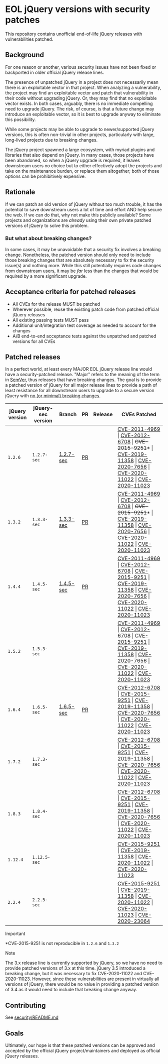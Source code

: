# EOL jQuery versions with security patches

This repository contains unofficial end-of-life jQuery releases with vulnerabilities patched.

## Background

For one reason or another, various security issues have not been fixed or backported in older official jQuery release lines.

The presence of unpatched jQuery in a project does not necessarily mean there is an exploitable vector in that project. When analyzing a vulnerability, the project may find an exploitable vector and patch that vulnerability in their code without upgrading jQuery. Or, they may find that no exploitable vector exists. In both cases, arguably, there is no immediate compelling need to upgrade jQuery. The risk, of course, is that a future change may introduce an exploitable vector, so it is best to upgrade anyway to eliminate this possibility.

While some projects may be able to upgrade to newer/supported jQuery versions, this is often non-trivial in other projects, particularly with large, long-lived projects due to breaking changes.

The jQuery project spawned a large ecosystem, with myriad plugins and libraries that also depend on jQuery. In many cases, those projects have been abandoned, so when a jQuery upgrade is required, it leaves downstream users no choice but to either effectively adopt the projects and take on the maintenance burden, or replace them altogether; both of those options can be prohibitively expensive.

## Rationale

If we can patch an old version of jQuery without too much trouble, it has the potential to save downstream users a lot of time and effort AND help secure the web. If we can do that, why not make this publicly available? Some projects and organizations are _already_ using their own private patched versions of jQuery to solve this problem.

### But what about breaking changes?

In some cases, it may be unavoidable that a security fix involves a breaking change. Nonetheless, the patched version should only need to include those breaking changes that are absolutely necessary to fix the security issue(s) and nothing more. While this still potentially requires code changes from downstream users, it may be _far_ less than the changes that would be required by a more significant upgrade.

## Acceptance criteria for patched releases

- All CVEs for the release MUST be patched
- Wherever possible, reuse the existing patch code from patched official jQuery releases
- All existing passing tests MUST pass
- Additional unit/integration test coverage as needed to account for the changes
- A/B end-to-end acceptance tests against the unpatched and patched versions for all CVEs

## Patched releases

In a perfect world, at least every MAJOR EOL jQuery release line would have a security-patched release. "Major" refers to the meaning of the term in [SemVer](https://semver.org/), thus releases that have breaking changes. The goal is to provide a patched version of jQuery for all major release lines to provide a path of least resistance for all downstream users to upgrade to a secure version jQuery with [no (or minimal) breaking changes](#but-what-about-breaking-changes).

| jQuery version | jQuery-sec version | Branch      | PR             | Release | CVEs Patched                                                                                                                                    |
| -------------- | ------------------ | ----------- | -------------- | ------- | ----------------------------------------------------------------------------------------------------------------------------------------------- |
| `1.2.6`        | `1.2.7-sec`        | [1.2.7-sec] | [PR][1.2.7-pr] |         | [CVE-2011-4969] \| [CVE-2012-6708] \| <del>CVE-2015-9251</del>\* \| [CVE-2019-11358] \| [CVE-2020-7656] \| [CVE-2020-11022] \| [CVE-2020-11023] |
| `1.3.2`        | `1.3.3-sec`        | [1.3.3-sec] | [PR][1.3.3-pr] |         | [CVE-2011-4969] \| [CVE-2012-6708] \| <del>CVE-2015-9251</del>\* \| [CVE-2019-11358] \| [CVE-2020-7656] \| [CVE-2020-11022] \| [CVE-2020-11023] |
| `1.4.4`        | `1.4.5-sec`        | [1.4.5-sec] | [PR][1.4.5-pr] |         | [CVE-2011-4969] \| [CVE-2012-6708] \| [CVE-2015-9251] \| [CVE-2019-11358] \| [CVE-2020-7656] \| [CVE-2020-11022] \| [CVE-2020-11023]            |
| `1.5.2`        | `1.5.3-sec`        |             |                |         | [CVE-2011-4969] \| [CVE-2012-6708] \| [CVE-2015-9251] \| [CVE-2019-11358] \| [CVE-2020-7656] \| [CVE-2020-11022] \| [CVE-2020-11023]            |
| `1.6.4`        | `1.6.5-sec`        | [1.6.5-sec] | [PR][1.6.5-pr] |         | [CVE-2012-6708] \| [CVE-2015-9251] \| [CVE-2019-11358] \| [CVE-2020-7656] \| [CVE-2020-11022] \| [CVE-2020-11023]                               |
| `1.7.2`        | `1.7.3-sec`        |             |                |         | [CVE-2012-6708] \| [CVE-2015-9251] \| [CVE-2019-11358] \| [CVE-2020-7656] \| [CVE-2020-11022] \| [CVE-2020-11023]                               |
| `1.8.3`        | `1.8.4-sec`        |             |                |         | [CVE-2012-6708] \| [CVE-2015-9251] \| [CVE-2019-11358] \| [CVE-2020-7656] \| [CVE-2020-11022] \| [CVE-2020-11023]                               |
| `1.12.4`       | `1.12.5-sec`       |             |                |         | [CVE-2015-9251] \| [CVE-2019-11358] \| [CVE-2020-11022] \| [CVE-2020-11023]                                                                     |
| `2.2.4`        | `2.2.5-sec`        |             |                |         | [CVE-2015-9251] \| [CVE-2019-11358] \| [CVE-2020-11022] \| [CVE-2020-11023] \| [CVE-2020-23064]                                                 |

> [!IMPORTANT]
> \*CVE-2015-9251 is not reproducible in `1.2.6` and `1.3.2`

> [!NOTE]
> The 3.x release line is currently supported by jQuery, so we have no need to provide patched versions of 3.x at this time. jQuery 3.5 introduced a breaking change, but it was necessary to fix CVE-2020-11022 and CVE-2020-11023. However, since these vulnerabilities are present in virtually all versions of jQuery, there would be no value in providing a patched version of 3.4 as it would need to include that breaking change anyway.

## Contributing

See [security/README.md](./security/README.md)

## Goals

Ultimately, our hope is that these patched versions can be approved and accepted by the official jQuery project/maintainers and deployed as official jQuery releases.

[1.2.7-sec]: https://github.com/ctcpip/jquery-security-patches/tree/1.2.7-sec
[1.2.7-pr]: https://github.com/ctcpip/jquery-security-patches/pull/2
[1.3.3-sec]: https://github.com/ctcpip/jquery-security-patches/tree/1.3.3-sec
[1.3.3-pr]: https://github.com/ctcpip/jquery-security-patches/pull/3
[1.4.5-sec]: https://github.com/ctcpip/jquery-security-patches/tree/1.4.5-sec
[1.4.5-pr]: https://github.com/ctcpip/jquery-security-patches/pull/4
[1.6.5-sec]: https://github.com/ctcpip/jquery-security-patches/tree/1.6.5-sec
[1.6.5-pr]: https://github.com/ctcpip/jquery-security-patches/pull/1
[CVE-2011-4969]: https://github.com/advisories/GHSA-579v-mp3v-rrw5
[CVE-2012-6708]: https://github.com/advisories/GHSA-2pqj-h3vj-pqgw
[CVE-2015-9251]: https://github.com/advisories/GHSA-rmxg-73gg-4p98
[CVE-2019-11358]: https://github.com/advisories/GHSA-6c3j-c64m-qhgq
[CVE-2020-7656]: https://github.com/advisories/GHSA-q4m3-2j7h-f7xw
[CVE-2020-11022]: https://github.com/advisories/GHSA-gxr4-xjj5-5px2
[CVE-2020-11023]: https://github.com/advisories/GHSA-jpcq-cgw6-v4j6
[CVE-2020-23064]: https://github.com/advisories/GHSA-257q-pv89-v3xv
